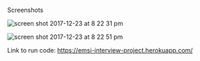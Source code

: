 Screenshots

![screen shot 2017-12-23 at 8 22 31 pm](https://user-images.githubusercontent.com/21283897/34324223-2235b1ba-e81f-11e7-8def-6115b48e8193.png)

![screen shot 2017-12-23 at 8 22 51 pm](https://user-images.githubusercontent.com/21283897/34324222-221e87b0-e81f-11e7-9f56-f7d1945d5475.png)

Link to run code: https://emsi-interview-project.herokuapp.com/
